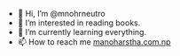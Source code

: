 - 👋 Hi, I’m @mnohrneutro
- 👀 I’m interested in reading books.
- 🌱 I’m currently learning everything.
- 📫 How to reach me [manoharstha.com.np](manoharstha.com.np)
<!--- 💞️ I’m looking to collaborate on --->
<!---
mnohrneutro/mnohrneutro is a ✨ special ✨ repository because its `README.md` (this file) appears on your GitHub profile.
You can click the Preview link to take a look at your changes.
--->
